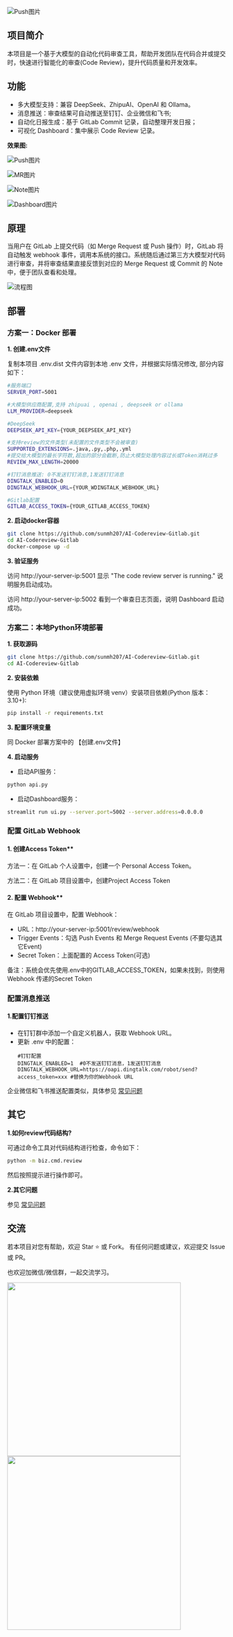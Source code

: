 ![Push图片](./doc/img/ai-codereview-cartoon.png)

## 项目简介

本项目是一个基于大模型的自动化代码审查工具，帮助开发团队在代码合并或提交时，快速进行智能化的审查(Code Review)，提升代码质量和开发效率。

## 功能

- 多大模型支持：兼容 DeepSeek、ZhipuAI、OpenAI 和 Ollama。
- 消息推送：审查结果可自动推送至钉钉、企业微信和飞书;
- 自动化日报生成：基于 GitLab Commit 记录，自动整理开发日报；
- 可视化 Dashboard：集中展示 Code Review 记录。

**效果图:**

![Push图片](./doc/img/push.jpeg)

![MR图片](./doc/img/mr.png)

![Note图片](./doc/img/note.jpg)

![Dashboard图片](./doc/img/dashboard.jpg)

## 原理

当用户在 GitLab 上提交代码（如 Merge Request 或 Push 操作）时，GitLab 将自动触发 webhook
事件，调用本系统的接口。系统随后通过第三方大模型对代码进行审查，并将审查结果直接反馈到对应的 Merge Request 或 Commit 的
Note 中，便于团队查看和处理。

![流程图](./doc/img/process.png)

## 部署

### 方案一：Docker 部署

**1. 创建.env文件**

复制本项目 .env.dist 文件内容到本地 .env 文件，并根据实际情况修改, 部分内容如下：

```bash
#服务端口
SERVER_PORT=5001

#大模型供应商配置,支持 zhipuai , openai , deepseek or ollama
LLM_PROVIDER=deepseek

#DeepSeek
DEEPSEEK_API_KEY={YOUR_DEEPSEEK_API_KEY}

#支持review的文件类型(未配置的文件类型不会被审查)
SUPPORTED_EXTENSIONS=.java,.py,.php,.yml
#提交给大模型的最长字符数,超出的部分会截断,防止大模型处理内容过长或Token消耗过多
REVIEW_MAX_LENGTH=20000

#钉钉消息推送: 0不发送钉钉消息,1发送钉钉消息
DINGTALK_ENABLED=0
DINGTALK_WEBHOOK_URL={YOUR_WDINGTALK_WEBHOOK_URL}

#Gitlab配置
GITLAB_ACCESS_TOKEN={YOUR_GITLAB_ACCESS_TOKEN}
```

**2. 启动docker容器**

```bash
git clone https://github.com/sunmh207/AI-Codereview-Gitlab.git
cd AI-Codereview-Gitlab
docker-compose up -d
```

**3. 验证服务**

访问 http://your-server-ip:5001 显示 "The code review server is running." 说明服务启动成功。

访问 http://your-server-ip:5002 看到一个审查日志页面，说明 Dashboard 启动成功。

### 方案二：本地Python环境部署

**1. 获取源码**

```bash
git clone https://github.com/sunmh207/AI-Codereview-Gitlab.git
cd AI-Codereview-Gitlab
```

**2. 安装依赖**

使用 Python 环境（建议使用虚拟环境 venv）安装项目依赖(Python 版本：3.10+):

```bash
pip install -r requirements.txt
```

**3. 配置环境变量**

同 Docker 部署方案中的 【创建.env文件】

**4. 启动服务**

- 启动API服务：

```bash
python api.py
```

- 启动Dashboard服务：

```bash
streamlit run ui.py --server.port=5002 --server.address=0.0.0.0
```

### 配置 GitLab Webhook

#### 1. 创建Access Token**

方法一：在 GitLab 个人设置中，创建一个 Personal Access Token。

方法二：在 GitLab 项目设置中，创建Project Access Token

#### 2. 配置 Webhook**

在 GitLab 项目设置中，配置 Webhook：

- URL：http://your-server-ip:5001/review/webhook
- Trigger Events：勾选 Push Events 和 Merge Request Events (不要勾选其它Event)
- Secret Token：上面配置的 Access Token(可选)

备注：系统会优先使用.env中的GITLAB_ACCESS_TOKEN，如果未找到，则使用Webhook 传递的Secret Token

### 配置消息推送

#### 1.配置钉钉推送

- 在钉钉群中添加一个自定义机器人，获取 Webhook URL。
- 更新 .env 中的配置：
  ```
  #钉钉配置
  DINGTALK_ENABLED=1  #0不发送钉钉消息，1发送钉钉消息
  DINGTALK_WEBHOOK_URL=https://oapi.dingtalk.com/robot/send?access_token=xxx #替换为你的Webhook URL
  ```

企业微信和飞书推送配置类似，具体参见 [常见问题](doc/faq.md)

## 其它

**1.如何review代码结构?**

可通过命令工具对代码结构进行检查，命令如下：

```bash
python -m biz.cmd.review
```

然后按照提示进行操作即可。

**2.其它问题**

参见 [常见问题](doc/faq.md)

## 交流

若本项目对您有帮助，欢迎 Star ⭐️ 或 Fork。 有任何问题或建议，欢迎提交 Issue 或 PR。

也欢迎加微信/微信群，一起交流学习。

<p float="left">
  <img src="doc/img/wechat.jpg" width="400" />
  <img src="doc/img/wechat_group.jpg" width="400" /> 
</p>

